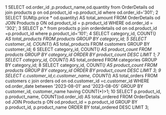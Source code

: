 1
SELECT  od.order_id ,p.product_name,od.quantity
from OrderDetails od
join products p on od.product_id =p.product_id 
where od.order_id='301';
2
SELECT SUM(p.price * od.quantity) AS total_amount
FROM OrderDetails od
JOIN Products p ON od.product_id = p.product_id
WHERE od.order_id = '302';
3
SELECT  p.*
from products p
join orderdetails od on od.product_id =p.product_id 
where p.product_id='101';
4
SELECT category_id, COUNT(*) AS total_products
FROM products
GROUP BY category_id;
5
SELECT customer_id, COUNT(*) AS total_products
FROM customers
GROUP BY customer_id;
6
SELECT category_id, COUNT(*) AS product_count
FROM products
GROUP BY category_id
ORDER BY product_count DESC
LIMIT 1;
7
SELECT category_id, COUNT(*) AS total_ordered
FROM categories
GROUP BY category_id;
8
SELECT category_id, COUNT(*) AS product_count
FROM products
GROUP BY category_id
ORDER BY product_count DESC
LIMIT 3;
9
SELECT c.customer_id,c.customer_name, COUNT(*) AS total_orders
FROM  customers c
join orders od on od.customer_id =c.customer_id 
WHERE od.order_date between '2023-08-01' and '2023-08-05'
GROUP BY customer_id, customer_name
having  COUNT(*)>1;
10
SELECT p.product_id, p.product_name, COUNT(od.order_id) AS total_ordered
FROM OrderDetails od
JOIN Products p ON od.product_id = p.product_id
GROUP BY p.product_id, p.product_name
ORDER BY total_ordered DESC
LIMIT 3;



